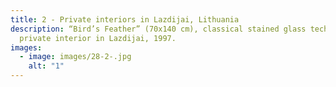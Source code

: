 ```yaml
---
title: 2 - Private interiors in Lazdijai, Lithuania
description: “Bird’s Feather” (70x140 cm), classical stained glass technique,
  private interior in Lazdijai, 1997.
images:
  - image: images/28-2-.jpg
    alt: "1"
---
```

